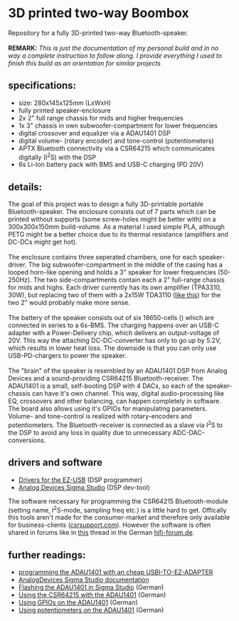 # 3D printed two-way Boombox

Repository for a fully 3D-printed two-way Bluetooth-speaker.<br/><br/>
<b>REMARK:</b> <i>This is just the documentation of my personal build and in no way a complete instruction to follow along. I provide everything I used to finish this build as an orientation for similar projects</i>


## specifications:
* size: 280x145x125mm (LxWxH)
* fully printed speaker-enclosure
* 2x 2" full range chassis for mids and higher frequencies
* 1x 3" chassis in own subwoofer-compartment for lower frequencies
* digital crossover and equalizer via a ADAU1401 DSP
* digital volume- (rotary encoder) and tone-control (potentiometers)
* APTX Bluetooth connectivity via a CSR64215 which communicates digitally (I<sup>2</sup>S) with the DSP
* 6s Li-Ion battery pack with BMS and USB-C charging (PD 20V) 

## details:

The goal of this project was to design a fully 3D-printable portable Bluetooth-speaker.
The enclosure consists out of 7 parts which can be printed without supports (some screw-holes might be better with) on a 300x300x150mm build-volume. As a material I used simple PLA, although PETG might be a better choice due to its thermal resistance (amplifiers and DC-DCs might get hot).<br/><br/>
The enclosure contains three seperated chambers, one for each speaker-driver. The big subwoofer-compartment in the middle of the casing has a looped horn-like opening and holds a 3" speaker for lower frequencies (50-250Hz). The two side-compartments contain each a 2" full-range chassis for mids and highs.
Each driver currently has its own amplifier (TPA3310, 30W), but replacing two of them with a 2x15W TDA3110 ([like this](https://de.aliexpress.com/item/32969057168.html?spm=a2g0s.9042311.0.0.27424c4dnLOET4)) for the two 2" would probably make more sense.<br/><br/>
The battery of the speaker consists out of six 18650-cells () which are connected in series to a 6s-BMS. The charging happens over an USB-C adapter with a Power-Delivery chip, which delivers an output-voltage of 20V. This way the attaching DC-DC-converter has only to go up by 5.2V, which results in lower heat loss. The downside is that you can only use USB-PD-chargers to power the speaker.<br/><br/>
The "brain" of the speaker is resembled by an ADAU1401 DSP from Analog Devices and a sound-providing CSR64215 Bluetooth-receiver.
The ADAU1401 is a small, self-booting DSP with 4 DACs, so each of the speaker-chassis can have it's own channel. This way, digital audio-processing like EQ, crossovers and other balancing, can happen completely in software. The board also allows using it's GPIOs for manipulating parameters. Volume- and tone-control is realized with rotary-encoders and potentiometers.
The Bluetooth-receiver is connected as a slave via I<sup>2</sup>S to the DSP to avoid any loss in quality due to unnecessary ADC-DAC-conversions.





## drivers and software
* [Drivers for the EZ-USB](https://www.diyaudio.com/forums/digital-line-level/269111-low-cost-usbi-programmer-using-cypress-cy7c68013a-board-post5536992.html) (DSP programmer)
* [Analog Devices Sigma Studio](https://www.analog.com/en/design-center/evaluation-hardware-and-software/software/ss_sigst_02.html#software-overview) (DSP dev-tool)

The software necessary for programming the CSR64215 Bluetooth-module (setting name, I<sup>2</sup>S-mode, sampling freq etc.) is a little hard to get. Offically this tools aren't made for the consumer-market and therefore only available for business-clients ([csrsupport.com](http://www.csrsupport.com/)).
However the software is often shared in forums like in [this](http://www.hifi-forum.de/index.php?action=browseT&forum_id=71&thread=12581&back=1&sort=lpost&z=43) thread in the German [hifi-forum.de](http://www.hifi-forum.de/).


## further readings:

* [programming the ADAU1401 with an cheap USBI-TO-EZ-ADAPTER](https://www.meddens.eu/audio/USBi.html)
* [AnalogDevices Sigma Studio documentation](https://wiki.analog.com/resources/tools-software/sigmastudio)
* [Flashing the ADAU1401 in Sigma Studio](https://suredsp.ratz-it.de/index.php?title=Basissetup_erstellen_und_hochladen) (German)
* [Using the CSR64215 with the ADAU1401](https://suredsp.ratz-it.de/index.php?title=CSRA64215) (German)
* [Using GPIOs on the ADAU1401](https://suredsp.ratz-it.de/index.php?title=GPIO_Pins_verwenden) (German)
* [Using potentiometers on the ADAU1401](https://suredsp.ratz-it.de/index.php?title=Potentiometer_verwenden) (German)
